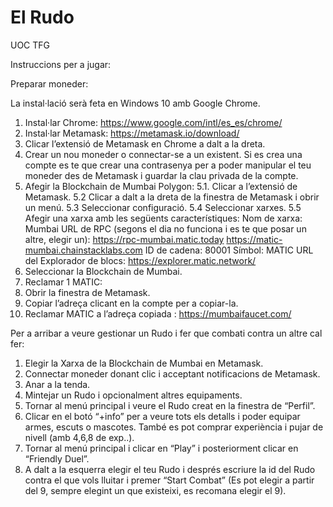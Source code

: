 # El Rudo
UOC TFG

Instruccions per a jugar:

Preparar moneder:

La instal·lació serà feta en Windows 10 amb Google Chrome.
1.  Instal·lar Chrome: https://www.google.com/intl/es_es/chrome/
2.  Instal·lar Metamask: https://metamask.io/download/
3.  Clicar l’extensió de Metamask en Chrome a dalt a la dreta.
4.  Crear un nou moneder o connectar-se a un existent. Si es crea una compte es te que crear una contrasenya per a poder manipular el teu moneder des de Metamask i guardar la clau privada de la compte. 
5.  Afegir la Blockchain de Mumbai Polygon: 
5.1. Clicar a l’extensió de Metamask.
5.2 Clicar a dalt a la dreta de la finestra de Metamask i obrir un menú.
5.3 Seleccionar configuració.
5.4 Seleccionar xarxes.
5.5 Afegir una xarxa amb les següents característiques:
    Nom de xarxa: Mumbai
    URL de RPC (segons el dia no funciona i es te que posar un altre, elegir un): 
      https://rpc-mumbai.matic.today 
      https://matic-mumbai.chainstacklabs.com 
    ID de cadena: 80001
    Símbol: MATIC
    URL del Explorador de blocs: https://explorer.matic.network/
6.  Seleccionar la Blockchain de Mumbai.
7.  Reclamar 1 MATIC:
8.  Obrir la finestra de Metamask.
9.  Copiar l’adreça clicant en la compte per a copiar-la.
10. Reclamar MATIC a l’adreça copiada : https://mumbaifaucet.com/


Per a arribar a veure gestionar un Rudo i fer que combati contra un altre cal fer:
1.	Elegir la Xarxa de la Blockchain de Mumbai en Metamask.
2.	Connectar moneder donant clic i acceptant notificacions de Metamask.
3.	Anar a la tenda.
4.	Mintejar un Rudo i opcionalment altres equipaments.
5.	Tornar al menú principal i veure el Rudo creat en la finestra de “Perfil”.
6.	Clicar en el botó “+info” per a veure tots els detalls i poder equipar armes, escuts o mascotes. També es pot comprar experiència i pujar de nivell (amb 4,6,8 de exp..).
7.	Tornar al menú principal i clicar en “Play” i posteriorment clicar en “Friendly Duel”.
8.	A dalt a la esquerra elegir el teu Rudo i després escriure la id del Rudo contra el que vols lluitar i premer “Start Combat” (Es pot elegir a partir del 9, sempre elegint un que existeixi, es recomana elegir el 9).


